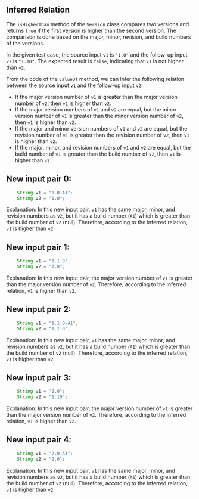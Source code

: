 ## Inferred Relation
The `isHigherThan` method of the `Version` class compares two versions and returns `true` if the first version is higher than the second version. The comparison is done based on the major, minor, revision, and build numbers of the versions.

In the given test case, the source input `v1` is `"1.0"` and the follow-up input `v2` is `"1.10"`. The expected result is `false`, indicating that `v1` is not higher than `v2`.

From the code of the `valueOf` method, we can infer the following relation between the source input `v1` and the follow-up input `v2`:
- If the major version number of `v1` is greater than the major version number of `v2`, then `v1` is higher than `v2`.
- If the major version numbers of `v1` and `v2` are equal, but the minor version number of `v1` is greater than the minor version number of `v2`, then `v1` is higher than `v2`.
- If the major and minor version numbers of `v1` and `v2` are equal, but the revision number of `v1` is greater than the revision number of `v2`, then `v1` is higher than `v2`.
- If the major, minor, and revision numbers of `v1` and `v2` are equal, but the build number of `v1` is greater than the build number of `v2`, then `v1` is higher than `v2`.

## New input pair 0:
```java
    String v1 = "1.0-A1";
    String v2 = "1.0";
```
Explanation: In this new input pair, `v1` has the same major, minor, and revision numbers as `v2`, but it has a build number (`A1`) which is greater than the build number of `v2` (null). Therefore, according to the inferred relation, `v1` is higher than `v2`.

## New input pair 1:
```java
    String v1 = "1.1.0";
    String v2 = "1.0";
```
Explanation: In this new input pair, the major version number of `v1` is greater than the major version number of `v2`. Therefore, according to the inferred relation, `v1` is higher than `v2`.

## New input pair 2:
```java
    String v1 = "1.1.0-A1";
    String v2 = "1.1.0";
```
Explanation: In this new input pair, `v1` has the same major, minor, and revision numbers as `v2`, but it has a build number (`A1`) which is greater than the build number of `v2` (null). Therefore, according to the inferred relation, `v1` is higher than `v2`.

## New input pair 3:
```java
    String v1 = "2.0";
    String v2 = "1.10";
```
Explanation: In this new input pair, the major version number of `v1` is greater than the major version number of `v2`. Therefore, according to the inferred relation, `v1` is higher than `v2`.

## New input pair 4:
```java
    String v1 = "2.0-A1";
    String v2 = "2.0";
```
Explanation: In this new input pair, `v1` has the same major, minor, and revision numbers as `v2`, but it has a build number (`A1`) which is greater than the build number of `v2` (null). Therefore, according to the inferred relation, `v1` is higher than `v2`.
